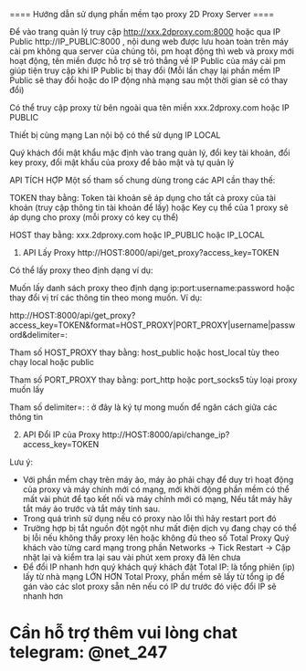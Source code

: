 ==== Hướng dẫn sử dụng phần mềm tạo proxy 2D Proxy Server ====

Để vào trang quản lý truy cập http://xxx.2dproxy.com:8000 hoặc 
qua IP Public http://IP_PUBLIC:8000 , nội dung web được lưu hoàn toàn trên máy cài pm không qua server của chúng tôi, pm hoạt động thì web và proxy mới hoạt động, tên miền được hỗ trợ sẽ trỏ thẳng về IP Public của máy cài pm giúp tiện truy cập khi IP Public bị thay đổi (Mỗi lần chạy lại phần mềm IP Public sẽ thay đổi hoặc do IP động nhà mạng sau một thời gian sẽ có thay đổi)

Có thể truy cập proxy từ bên ngoài qua tên miền xxx.2dproxy.com hoặc IP PUBLIC

Thiết bị cùng mạng Lan nội bộ có thể sử dụng IP LOCAL

Quý khách đổi mật khẩu mặc định vào trang quản lý, đổi key tài khoản, đổi key proxy, đổi mật khẩu của proxy để bảo mật và tự quản lý


API TÍCH HỢP
Một số tham số chung dùng trong các API cần thay thế:

TOKEN thay bằng: Token tài khoản sẽ áp dụng cho tất cả proxy của tài khoản (truy cập thông tin tài khoản để lấy) hoặc 
Key cụ thể của 1 proxy sẽ áp dụng cho proxy (mỗi proxy có key cụ thể)

HOST thay bằng: xxx.2dproxy.com hoặc IP_PUBLIC hoặc IP_LOCAL

1. API Lấy Proxy
http://HOST:8000/api/get_proxy?access_key=TOKEN

Có thể lấy proxy theo định dạng ví dụ:

Muốn lấy danh sách proxy theo định dạng ip:port:username:password hoặc thay đổi vị trí các thông tin theo mong muốn. Ví dụ:

http://HOST:8000/api/get_proxy?access_key=TOKEN&format=HOST_PROXY|PORT_PROXY|username|password&delimiter=:

Tham số HOST_PROXY thay bằng: host_public hoặc host_local tùy theo chạy local hoặc public

Tham số PORT_PROXY thay bằng: port_http hoặc port_socks5 tùy loại proxy muốn lấy

Tham số delimiter=:  : ở đây là ký tự mong muốn để ngăn cách giữa các thông tin

2. API Đổi IP của Proxy
http://HOST:8000/api/change_ip?access_key=TOKEN

Lưu ý: 
- Với phần mềm chạy trên máy ảo, máy ảo phải chạy để duy trì hoạt động của proxy và máy chính mới có mạng, mới khởi động phần mềm có thể mất vài phút để tạo kết nối và máy chính mới có mạng, Nếu tắt máy hãy tắt máy ảo trước và tắt máy tính sau.
- Trong quá trình sử dụng nếu có proxy nào lỗi thì hãy restart port đó
- Trường hợp bị tắt nguồn đột ngột như mất điện dịch vụ đang chạy có thể bị lỗi nếu không thấy proxy lên hoặc không đủ theo số Total Proxy Quý khách vào từng card mạng trong phần Networks -> Tick Restart -> Cập nhật lại và kiểm tra lại sau vài phút xem proxy đã lên chưa
- Để đổi IP nhanh hơn quý khách quý khách đặt Total IP: là tổng phiên (ip) lấy từ nhà mạng LỚN HƠN Total Proxy, phần mềm sẽ lấy từ tổng ip để gán vào các slot proxy sẵn nên nếu có IP dư trước đó việc đổi IP sẽ nhanh hơn

# Cần hỗ trợ thêm vui lòng chat telegram: @net_247
